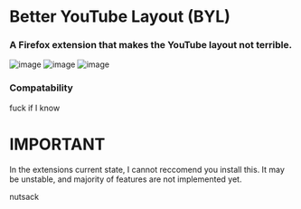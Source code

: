 # Better YouTube Layout (BYL)
### A Firefox extension that makes the YouTube layout not terrible.
![image](https://github.com/user-attachments/assets/e74efb11-da18-416a-9de0-30c1e664113f)
![image](https://github.com/user-attachments/assets/620c357d-ac31-4da0-b176-09bc773e6f2f)
![image](https://github.com/user-attachments/assets/1e903f37-196b-4fae-889d-ec767b327ab3)

### Compatability 
fuck if I know

# IMPORTANT
In the extensions current state, I cannot reccomend you install this. It may be unstable, and majority of features are not implemented yet. 

nutsack
